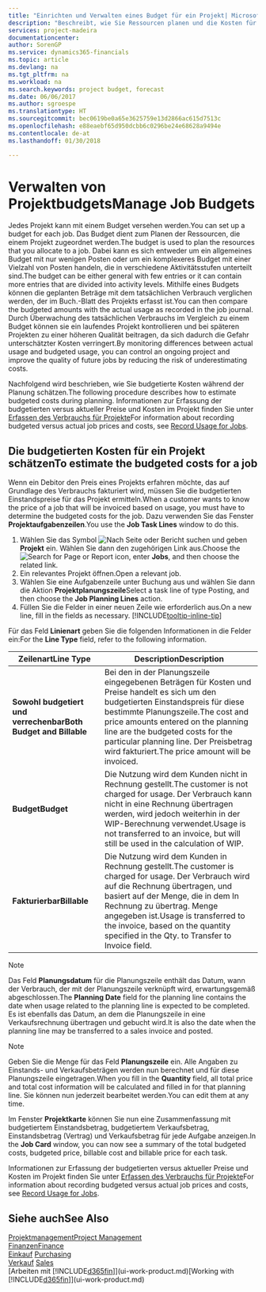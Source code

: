 ```yaml
---
title: "Einrichten und Verwalten eines Budget für ein Projekt| Microsoft Docs"
description: "Beschreibt, wie Sie Ressourcen planen und die Kosten für ein Projekt durch das Einrichten eines Budgets für jedes Projekt prognostizieren und steuern."
services: project-madeira
documentationcenter: 
author: SorenGP
ms.service: dynamics365-financials
ms.topic: article
ms.devlang: na
ms.tgt_pltfrm: na
ms.workload: na
ms.search.keywords: project budget, forecast
ms.date: 06/06/2017
ms.author: sgroespe
ms.translationtype: HT
ms.sourcegitcommit: bec0619be0a65e3625759e13d2866ac615d7513c
ms.openlocfilehash: e88eaebf65d950dcbb6c0296be24e68628a9494e
ms.contentlocale: de-at
ms.lasthandoff: 01/30/2018

---
```

# <a name="manage-job-budgets"></a><span data-ttu-id="20864-103">Verwalten von Projektbudgets</span><span class="sxs-lookup"><span data-stu-id="20864-103">Manage Job Budgets</span></span>
<span data-ttu-id="20864-104">Jedes Projekt kann mit einem Budget versehen werden.</span><span class="sxs-lookup"><span data-stu-id="20864-104">You can set up a budget for each job.</span></span> <span data-ttu-id="20864-105">Das Budget dient zum Planen der Ressourcen, die einem Projekt zugeordnet werden.</span><span class="sxs-lookup"><span data-stu-id="20864-105">The budget is used to plan the resources that you allocate to a job.</span></span> <span data-ttu-id="20864-106">Dabei kann es sich entweder um ein allgemeines Budget mit nur wenigen Posten oder um ein komplexeres Budget mit einer Vielzahl von Posten handeln, die in verschiedene Aktivitätsstufen unterteilt sind.</span><span class="sxs-lookup"><span data-stu-id="20864-106">The budget can be either general with few entries or it can contain more entries that are divided into activity levels.</span></span> <span data-ttu-id="20864-107">Mithilfe eines Budgets können die geplanten Beträge mit dem tatsächlichen Verbrauch verglichen werden, der im Buch.-Blatt des Projekts erfasst ist.</span><span class="sxs-lookup"><span data-stu-id="20864-107">You can then compare the budgeted amounts with the actual usage as recorded in the job journal.</span></span> <span data-ttu-id="20864-108">Durch Überwachung des tatsächlichen Verbrauchs im Vergleich zu einem Budget können sie ein laufendes Projekt kontrollieren und bei späteren Projekten zu einer höheren Qualität beitragen, da sich dadurch die Gefahr unterschätzter Kosten verringert.</span><span class="sxs-lookup"><span data-stu-id="20864-108">By monitoring differences between actual usage and budgeted usage, you can control an ongoing project and improve the quality of future jobs by reducing the risk of underestimating costs.</span></span>

<span data-ttu-id="20864-109">Nachfolgend wird beschrieben, wie Sie budgetierte Kosten während der Planung schätzen.</span><span class="sxs-lookup"><span data-stu-id="20864-109">The following procedure describes how to estimate budgeted costs during planning.</span></span> <span data-ttu-id="20864-110">Informationen zur Erfassung der budgetierten versus aktueller Preise und Kosten im Projekt finden Sie unter [Erfassen des Verbrauchs für Projekte](projects-how-record-job-usage.md)</span><span class="sxs-lookup"><span data-stu-id="20864-110">For information about recording budgeted versus actual job prices and costs, see [Record Usage for Jobs](projects-how-record-job-usage.md).</span></span>  

## <a name="JobBudgetCosts"></a> <span data-ttu-id="20864-111">Die budgetierten Kosten für ein Projekt schätzen</span><span class="sxs-lookup"><span data-stu-id="20864-111">To estimate the budgeted costs for a job</span></span>
<span data-ttu-id="20864-112">Wenn ein Debitor den Preis eines Projekts erfahren möchte, das auf Grundlage des Verbrauchs fakturiert wird, müssen Sie die budgetierten Einstandspreise für das Projekt ermitteln.</span><span class="sxs-lookup"><span data-stu-id="20864-112">When a customer wants to know the price of a job that will be invoiced based on usage, you must have to determine the budgeted costs for the job.</span></span> <span data-ttu-id="20864-113">Dazu verwenden Sie das Fenster **Projektaufgabenzeilen**.</span><span class="sxs-lookup"><span data-stu-id="20864-113">You use the **Job Task Lines** window to do this.</span></span>

1. <span data-ttu-id="20864-114">Wählen Sie das Symbol ![Nach Seite oder Bericht suchen](media/ui-search/search_small.png "Nach Seite oder Bericht suchen") und geben **Projekt** ein. Wählen Sie dann den zugehörigen Link aus.</span><span class="sxs-lookup"><span data-stu-id="20864-114">Choose the ![Search for Page or Report](media/ui-search/search_small.png "Search for Page or Report icon") icon, enter **Jobs**, and then choose the related link.</span></span>  
2. <span data-ttu-id="20864-115">Ein relevantes Projekt öffnen.</span><span class="sxs-lookup"><span data-stu-id="20864-115">Open a relevant job.</span></span>
3. <span data-ttu-id="20864-116">Wählen Sie eine Aufgabenzeile unter Buchung aus und wählen Sie dann die Aktion **Projektplanungszeile**</span><span class="sxs-lookup"><span data-stu-id="20864-116">Select a task line of type Posting, and then choose the **Job Planning Lines** action.</span></span>
4. <span data-ttu-id="20864-117">Füllen Sie die Felder in einer neuen Zeile wie erforderlich aus.</span><span class="sxs-lookup"><span data-stu-id="20864-117">On a new line, fill in the fields as necessary.</span></span> [!INCLUDE[tooltip-inline-tip](includes/tooltip-inline-tip_md.md)]   

<span data-ttu-id="20864-118">Für das Feld **Linienart** geben Sie die folgenden Informationen in die Felder ein:</span><span class="sxs-lookup"><span data-stu-id="20864-118">For the **Line Type** field, refer to the following information.</span></span>  

| <span data-ttu-id="20864-119">Zeilenart</span><span class="sxs-lookup"><span data-stu-id="20864-119">Line Type</span></span> | <span data-ttu-id="20864-120">Description</span><span class="sxs-lookup"><span data-stu-id="20864-120">Description</span></span> |
| --- | --- |
| <span data-ttu-id="20864-121">**Sowohl budgetiert und verrechenbar**</span><span class="sxs-lookup"><span data-stu-id="20864-121">**Both Budget and Billable**</span></span> |<span data-ttu-id="20864-122">Bei den in der Planungszeile eingegebenen Beträgen für Kosten und Preise handelt es sich um den budgetierten Einstandspreis für diese bestimmte Planungszeile.</span><span class="sxs-lookup"><span data-stu-id="20864-122">The cost and price amounts entered on the planning line are the budgeted costs for the particular planning line.</span></span> <span data-ttu-id="20864-123">Der Preisbetrag wird fakturiert.</span><span class="sxs-lookup"><span data-stu-id="20864-123">The price amount will be invoiced.</span></span> |
| <span data-ttu-id="20864-124">**Budget**</span><span class="sxs-lookup"><span data-stu-id="20864-124">**Budget**</span></span> |<span data-ttu-id="20864-125">Die Nutzung wird dem Kunden nicht in Rechnung gestellt.</span><span class="sxs-lookup"><span data-stu-id="20864-125">The customer is not charged for usage.</span></span> <span data-ttu-id="20864-126">Der Verbrauch kann nicht in eine Rechnung übertragen werden, wird jedoch weiterhin in der WIP-Berechnung verwendet.</span><span class="sxs-lookup"><span data-stu-id="20864-126">Usage is not transferred to an invoice, but will still be used in the calculation of WIP.</span></span> |
| <span data-ttu-id="20864-127">**Fakturierbar**</span><span class="sxs-lookup"><span data-stu-id="20864-127">**Billable**</span></span> |<span data-ttu-id="20864-128">Die Nutzung wird dem Kunden in Rechnung gestellt.</span><span class="sxs-lookup"><span data-stu-id="20864-128">The customer is charged for usage.</span></span> <span data-ttu-id="20864-129">Der Verbrauch wird auf die Rechnung übertragen, und basiert auf der Menge, die in dem In Rechnung zu übertrag. Menge angegeben ist.</span><span class="sxs-lookup"><span data-stu-id="20864-129">Usage is transferred to the invoice, based on the quantity specified in the Qty. to Transfer to Invoice field.</span></span> |

> [!NOTE]  
>   <span data-ttu-id="20864-130">Das Feld **Planungsdatum** für die Planungszeile enthält das Datum, wann der Verbrauch, der mit der Planungszeile verknüpft wird, erwartungsgemäß abgeschlossen.</span><span class="sxs-lookup"><span data-stu-id="20864-130">The **Planning Date** field for the planning line contains the date when usage related to the planning line is expected to be completed.</span></span> <span data-ttu-id="20864-131">Es ist ebenfalls das Datum, an dem die Planungszeile in eine Verkaufsrechnung übertragen und gebucht wird.</span><span class="sxs-lookup"><span data-stu-id="20864-131">It is also the date when the planning line may be transferred to a sales invoice and posted.</span></span>  

> [!NOTE]  
>   <span data-ttu-id="20864-132">Geben Sie die Menge für das Feld **Planungszeile** ein. Alle Angaben zu Einstands- und Verkaufsbeträgen werden nun berechnet und für diese Planungszeile eingetragen.</span><span class="sxs-lookup"><span data-stu-id="20864-132">When you fill in the **Quantity** field, all total price and total cost information will be calculated and filled in for that planning line.</span></span> <span data-ttu-id="20864-133">Sie können nun jederzeit bearbeitet werden.</span><span class="sxs-lookup"><span data-stu-id="20864-133">You can edit them at any time.</span></span>

<span data-ttu-id="20864-134">Im Fenster **Projektkarte** können Sie nun eine Zusammenfassung mit budgetiertem Einstandsbetrag, budgetiertem Verkaufsbetrag, Einstandsbetrag (Vertrag) und Verkaufsbetrag für jede Aufgabe anzeigen.</span><span class="sxs-lookup"><span data-stu-id="20864-134">In the **Job Card** window, you can now see a summary of the total budgeted costs, budgeted price, billable cost and billable price for each task.</span></span>

<span data-ttu-id="20864-135">Informationen zur Erfassung der budgetierten versus aktueller Preise und Kosten im Projekt finden Sie unter [Erfassen des Verbrauchs für Projekte](projects-how-record-job-usage.md)</span><span class="sxs-lookup"><span data-stu-id="20864-135">For information about recording budgeted versus actual job prices and costs, see [Record Usage for Jobs](projects-how-record-job-usage.md).</span></span>

## <a name="see-also"></a><span data-ttu-id="20864-136">Siehe auch</span><span class="sxs-lookup"><span data-stu-id="20864-136">See Also</span></span>
[<span data-ttu-id="20864-137">Projektmanagement</span><span class="sxs-lookup"><span data-stu-id="20864-137">Project Management</span></span>](projects-manage-projects.md)  
[<span data-ttu-id="20864-138">Finanzen</span><span class="sxs-lookup"><span data-stu-id="20864-138">Finance</span></span>](finance.md)  
<span data-ttu-id="20864-139">[Einkauf](purchasing-manage-purchasing.md)       </span><span class="sxs-lookup"><span data-stu-id="20864-139">[Purchasing](purchasing-manage-purchasing.md)       </span></span>  
<span data-ttu-id="20864-140">[Verkauf](sales-manage-sales.md)    </span><span class="sxs-lookup"><span data-stu-id="20864-140">[Sales](sales-manage-sales.md)    </span></span>  
<span data-ttu-id="20864-141">[Arbeiten mit [!INCLUDE[d365fin](includes/d365fin_md.md)]](ui-work-product.md)</span><span class="sxs-lookup"><span data-stu-id="20864-141">[Working with [!INCLUDE[d365fin](includes/d365fin_md.md)]](ui-work-product.md)</span></span>  

